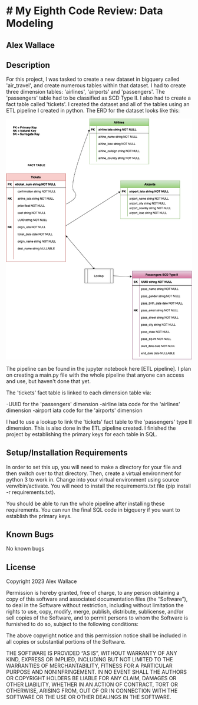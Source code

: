 # # My Eighth Code Review: Data Modeling

## Alex Wallace

## Description
For this project, I was tasked to create a new dataset in bigquery called 'air_travel', and create numerous tables within that dataset. I had to create three dimension tables: 'airlines', 'airports' and 'passengers'. The 'passengers' table had to be classified as SCD Type II. I also had to create a fact table called 'tickets'. I created the dataset and all of the tables using an ETL pipeline I created in python. The ERD for the dataset looks like this:

![Image](./img/air_travel_erd.png)

The pipeline can be found in the jupyter notebook here [ETL pipeline]. I plan on creating a main.py file with the whole pipeline that anyone can access and use, but haven't done that yet. 

The 'tickets' fact table is linked to each dimension table via:

-UUID for the 'passengers' dimension
-airline iata code for the 'airlines' dimension
-airport iata code for the 'airports' dimension

I had to use a lookup to link the 'tickets' fact table to the 'passengers' type II dimension. This is also done in the ETL pipeline created. I finished the project by establishing the primary keys for each table in SQL. 
 
## Setup/Installation Requirements
In order to set this up, you will need to make a directory for your file and then switch over to that directory. Then, create a virtual environment for python 3 to work in. Change into your virtual environment using source venv/bin/activate. You will need to install the requirements.txt file (pip install -r requirements.txt).

You should be able to run the whole pipeline after installing these requirements. You can run the final SQL code in bigquery if you want to establish the primary keys.

## Known Bugs
No known bugs

## License
Copyright 2023 Alex Wallace

Permission is hereby granted, free of charge, to any person obtaining a copy of this software and associated documentation files (the “Software”), to deal in the Software without restriction, including without limitation the rights to use, copy, modify, merge, publish, distribute, sublicense, and/or sell copies of the Software, and to permit persons to whom the Software is furnished to do so, subject to the following conditions:

The above copyright notice and this permission notice shall be included in all copies or substantial portions of the Software.

THE SOFTWARE IS PROVIDED “AS IS”, WITHOUT WARRANTY OF ANY KIND, EXPRESS OR IMPLIED, INCLUDING BUT NOT LIMITED TO THE WARRANTIES OF MERCHANTABILITY, FITNESS FOR A PARTICULAR PURPOSE AND NONINFRINGEMENT. IN NO EVENT SHALL THE AUTHORS OR COPYRIGHT HOLDERS BE LIABLE FOR ANY CLAIM, DAMAGES OR OTHER LIABILITY, WHETHER IN AN ACTION OF CONTRACT, TORT OR OTHERWISE, ARISING FROM, OUT OF OR IN CONNECTION WITH THE SOFTWARE OR THE USE OR OTHER DEALINGS IN THE SOFTWARE.